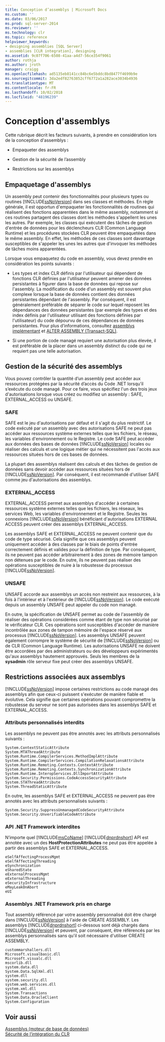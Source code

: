 ```yaml
---
title: Conception d’assemblys | Microsoft Docs
ms.custom: ''
ms.date: 03/06/2017
ms.prod: sql-server-2014
ms.reviewer: ''
ms.technology: clr
ms.topic: reference
helpviewer_keywords:
- designing assemblies [SQL Server]
- assemblies [CLR integration], designing
ms.assetid: 9c07f706-6508-41aa-a4d7-56ce354f9061
author: rothja
ms.author: jroth
manager: craigg
ms.openlocfilehash: ad5135eb8141cc84bc6e5bddc8bd8477f4699b9e
ms.sourcegitcommit: 3da2edf82763852cff6772a1a282ace3034b4936
ms.translationtype: MT
ms.contentlocale: fr-FR
ms.lasthandoff: 10/02/2018
ms.locfileid: "48196239"
---
```

# <a name="designing-assemblies"></a>Conception d'assemblys
  Cette rubrique décrit les facteurs suivants, à prendre en considération lors de la conception d'assemblys :  
  
-   Empaqueter des assemblys  
  
-   Gestion de la sécurité de l’assembly  
  
-   Restrictions sur les assemblys  
  
## <a name="packaging-assemblies"></a>Empaquetage d'assemblys  
 Un assembly peut contenir des fonctionnalités pour plusieurs types ou routines [!INCLUDE[ssNoVersion](../../../includes/ssnoversion-md.md)] dans ses classes et méthodes. En règle générale, il est opportun d'empaqueter les fonctionnalités de routines qui réalisent des fonctions apparentées dans le même assembly, notamment si ces routines partagent des classes dont les méthodes s'appellent les unes les autres. Par exemple, les classes qui exécutent des tâches de gestion d'entrée de données pour les déclencheurs CLR (Common Language Runtime) et les procédures stockées CLR peuvent être empaquetées dans le même assembly. En effet, les méthodes de ces classes sont davantage susceptibles de s'appeler les unes les autres que d'invoquer les méthodes de tâches moins apparentées.  
  
 Lorsque vous empaquetez du code en assembly, vous devez prendre en considération les points suivants :  
  
-   Les types et index CLR définis par l'utilisateur qui dépendent de fonctions CLR définies par l'utilisateur peuvent amener des données persistantes à figurer dans la base de données qui repose sur l'assembly. La modification du code d'un assembly est souvent plus complexe lorsque la base de données contient des données persistantes dépendant de l'assembly. Par conséquent, il est généralement préférable de séparer le code sur lequel reposent les dépendances des données persistantes (par exemple des types et des index définis par l'utilisateur utilisant des fonctions définies par l'utilisateur) du code dépourvu de ces dépendances de données persistantes. Pour plus d’informations, consultez [assemblys implémentant](assemblies-implementing.md) et [ALTER ASSEMBLY &#40;Transact-SQL&#41;](/sql/t-sql/statements/alter-assembly-transact-sql).  
  
-   Si une portion de code managé requiert une autorisation plus élevée, il est préférable de la placer dans un assembly distinct du code qui ne requiert pas une telle autorisation.  
  
## <a name="managing-assembly-security"></a>Gestion de la sécurité des assemblys  
 Vous pouvez contrôler la quantité d’un assembly peut accéder aux ressources protégées par la sécurité d’accès du Code .NET lorsqu’il s’exécute du code managé. Pour ce faire, vous spécifiez l'un des trois jeux d'autorisations lorsque vous créez ou modifiez un assembly : SAFE, EXTERNAL_ACCESS ou UNSAFE.  
  
### <a name="safe"></a>SAFE  
 SAFE est le jeu d'autorisations par défaut et il s'agit du plus restrictif. Le code exécuté par un assembly avec des autorisations SAFE ne peut pas accéder aux ressources système externes telles que les fichiers, le réseau, les variables d'environnement ou le Registre. Le code SAFE peut accéder aux données des bases de données [!INCLUDE[ssNoVersion](../../../includes/ssnoversion-md.md)] locales ou réaliser des calculs et une logique métier qui ne nécessitent pas l'accès aux ressources situées hors de ces bases de données.  
  
 La plupart des assemblys réalisent des calculs et des tâches de gestion de données sans devoir accéder aux ressources situées hors de [!INCLUDE[ssNoVersion](../../../includes/ssnoversion-md.md)]. Par conséquent, il est recommandé d'utiliser SAFE comme jeu d'autorisations des assemblys.  
  
### <a name="externalaccess"></a>EXTERNAL_ACCESS  
 EXTERNAL_ACCESS permet aux assemblys d'accéder à certaines ressources système externes telles que les fichiers, les réseaux, les services Web, les variables d'environnement et le Registre. Seules les connexions [!INCLUDE[ssNoVersion](../../../includes/ssnoversion-md.md)] bénéficiant d'autorisations EXTERNAL ACCESS peuvent créer des assemblys EXTERNAL_ACCESS.  
  
 Les assemblys SAFE et EXTERNAL_ACCESS ne peuvent contenir que du code de type sécurisé. Cela signifie que ces assemblys peuvent uniquement accéder à des classes par le biais de points d'entrée correctement définis et valides pour la définition de type. Par conséquent, ils ne peuvent pas accéder arbitrairement à des zones de mémoire tampon non détenues par le code. En outre, ils ne peuvent pas réaliser des opérations susceptibles de nuire à la robustesse du processus [!INCLUDE[ssNoVersion](../../../includes/ssnoversion-md.md)].  
  
### <a name="unsafe"></a>UNSAFE  
 UNSAFE accorde aux assemblys un accès non restreint aux ressources, à la fois à l'intérieur et à l'extérieur de [!INCLUDE[ssNoVersion](../../../includes/ssnoversion-md.md)]. Le code exécuté depuis un assembly UNSAFE peut appeler du code non managé.  
  
 En outre, la spécification de UNSAFE permet au code de l'assembly de réaliser des opérations considérées comme étant de type non sécurisé par le vérificateur CLR. Ces opérations sont susceptibles d'accéder de manière incontrôlée aux zones de tampon mémoire de l'espace réservé aux processus [!INCLUDE[ssNoVersion](../../../includes/ssnoversion-md.md)]. Les assemblys UNSAFE peuvent également corrompre le système de sécurité de [!INCLUDE[ssNoVersion](../../../includes/ssnoversion-md.md)] ou de CLR (Common Language Runtime). Les autorisations UNSAFE ne doivent être accordées par des administrateurs ou des développeurs expérimentés qu'aux assemblys hautement approuvés. Seuls les membres de la **sysadmin** rôle serveur fixe peut créer des assemblys UNSAFE.  
  
## <a name="restrictions-on-assemblies"></a>Restrictions associées aux assemblys  
 [!INCLUDE[ssNoVersion](../../../includes/ssnoversion-md.md)] impose certaines restrictions au code managé des assemblys afin que ceux-ci puissent s'exécuter de manière fiable et évolutive. Cela signifie que certaines opérations pouvant compromettre la robustesse du serveur ne sont pas autorisées dans les assemblys SAFE et EXTERNAL_ACCESS.  
  
### <a name="disallowed-custom-attributes"></a>Attributs personnalisés interdits  
 Les assemblys ne peuvent pas être annotés avec les attributs personnalisés suivants :  
  
```  
System.ContextStaticAttribute  
System.MTAThreadAttribute  
System.Runtime.CompilerServices.MethodImplAttribute  
System.Runtime.CompilerServices.CompilationRelaxationsAttribute  
System.Runtime.Remoting.Contexts.ContextAttribute  
System.Runtime.Remoting.Contexts.SynchronizationAttribute  
System.Runtime.InteropServices.DllImportAttribute   
System.Security.Permissions.CodeAccessSecurityAttribute  
System.STAThreadAttribute  
System.ThreadStaticAttribute  
```  
  
 En outre, les assemblys SAFE et EXTERNAL_ACCESS ne peuvent pas être annotés avec les attributs personnalisés suivants :  
  
```  
System.Security.SuppressUnmanagedCodeSecurityAttribute  
System.Security.UnverifiableCodeAttribute  
```  
  
### <a name="disallowed-net-framework-apis"></a>API .NET Framework interdites  
 N’importe quel [!INCLUDE[msCoName](../../../includes/msconame-md.md)] [!INCLUDE[dnprdnshort](../../../includes/dnprdnshort-md.md)] API est annotée avec un des **HostProtectionAttributes** ne peut pas être appelée à partir des assemblys SAFE et EXTERNAL_ACCESS.  
  
```  
eSelfAffectingProcessMgmt  
eSelfAffectingThreading  
eSynchronization  
eSharedState   
eExternalProcessMgmt  
eExternalThreading  
eSecurityInfrastructure  
eMayLeakOnAbort  
eUI  
```  
  
### <a name="supported-net-framework-assemblies"></a>Assemblys .NET Framework pris en charge  
 Tout assembly référencé par votre assembly personnalisé doit être chargé dans [!INCLUDE[ssNoVersion](../../../includes/ssnoversion-md.md)] à l'aide de CREATE ASSEMBLY. Les assemblys [!INCLUDE[dnprdnshort](../../../includes/dnprdnshort-md.md)] ci-dessous sont déjà chargés dans [!INCLUDE[ssNoVersion](../../../includes/ssnoversion-md.md)] et peuvent, par conséquent, être référencés par les assemblys personnalisés sans qu'il soit nécessaire d'utiliser CREATE ASSEMBLY.  
  
```  
custommarshallers.dll  
Microsoft.visualbasic.dll  
Microsoft.visualc.dll  
mscorlib.dll  
system.data.dll  
System.Data.SqlXml.dll  
system.dll  
system.security.dll  
system.web.services.dll  
system.xml.dll  
System.Transactions  
System.Data.OracleClient  
System.Configuration  
```  
  
## <a name="see-also"></a>Voir aussi  
 [Assemblys &#40;moteur de base de données&#41;](../../relational-databases/clr-integration/assemblies-database-engine.md)   
 [Sécurité de l’intégration du CLR](security/clr-integration-security.md)  
  
  

